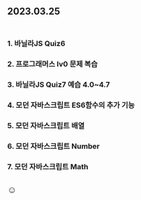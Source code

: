 ## 2023.03.25<br/><br/>

### 1. 바닐라JS Quiz6
### 2. 프로그래머스 lv0 문제 복습
### 3. 바닐라JS Quiz7 예습 4.0~4.7
### 4. 모던 자바스크립트 ES6함수의 추가 기능
### 5. 모던 자바스크립트 배열
### 6. 모던 자바스크립트 Number
### 7. 모던 자바스크립트 Math



## ☺
